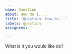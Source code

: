 ```yaml
---
name: Question
about: How do I....
title: 'Question: How to...'
labels: question
assignees: ''

---
```


What is it you would like do?
